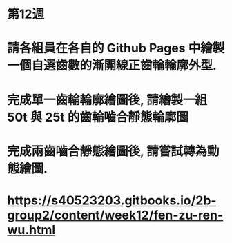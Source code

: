 # 第12週

# 請各組員在各自的 Github Pages 中繪製一個自選齒數的漸開線正齒輪輪廓外型.
# 完成單一齒輪輪廓繪圖後, 請繪製一組 50t 與 25t 的齒輪嚙合靜態輪廓圖
# 完成兩齒嚙合靜態繪圖後, 請嘗試轉為動態繪圖.

# https://s40523203.gitbooks.io/2b-group2/content/week12/fen-zu-ren-wu.html
